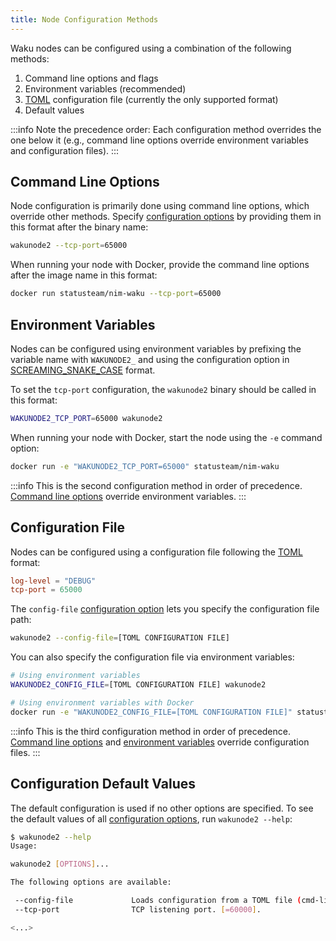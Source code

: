 ```yaml
---
title: Node Configuration Methods
---
```


Waku nodes can be configured using a combination of the following methods:

1. Command line options and flags
2. Environment variables (recommended)
3. [TOML](https://toml.io/) configuration file (currently the only supported format)
4. Default values

:::info
Note the precedence order: Each configuration method overrides the one below it (e.g., command line options override environment variables and configuration files).
:::

## Command Line Options

Node configuration is primarily done using command line options, which override other methods. Specify [configuration options](/guides/reference/node-config-options) by providing them in this format after the binary name:

```bash
wakunode2 --tcp-port=65000
```

When running your node with Docker, provide the command line options after the image name in this format:

```bash
docker run statusteam/nim-waku --tcp-port=65000
```

## Environment Variables

Nodes can be configured using environment variables by prefixing the variable name with `WAKUNODE2_` and using the configuration option in [SCREAMING_SNAKE_CASE](https://en.wiktionary.org/wiki/screaming_snake_case) format.

To set the `tcp-port` configuration, the `wakunode2` binary should be called in this format:

```bash
WAKUNODE2_TCP_PORT=65000 wakunode2
```

When running your node with Docker, start the node using the `-e` command option:

```bash
docker run -e "WAKUNODE2_TCP_PORT=65000" statusteam/nim-waku
```

:::info
This is the second configuration method in order of precedence. [Command line options](#command-line-options) override environment variables.
:::

## Configuration File

Nodes can be configured using a configuration file following the [TOML](https://toml.io/en/) format:

```toml title="TOML Config File" showLineNumbers
log-level = "DEBUG"
tcp-port = 65000
```

The `config-file` [configuration option](/guides/reference/node-config-options) lets you specify the configuration file path:

```bash
wakunode2 --config-file=[TOML CONFIGURATION FILE]
```

You can also specify the configuration file via environment variables:

```bash
# Using environment variables
WAKUNODE2_CONFIG_FILE=[TOML CONFIGURATION FILE] wakunode2

# Using environment variables with Docker
docker run -e "WAKUNODE2_CONFIG_FILE=[TOML CONFIGURATION FILE]" statusteam/nim-waku
```

:::info
This is the third configuration method in order of precedence. [Command line options](#command-line-options) and [environment variables](#environment-variables) override configuration files.
:::

## Configuration Default Values

The default configuration is used if no other options are specified. To see the default values of all [configuration options](/guides/reference/node-config-options), run `wakunode2 --help`:

```bash
$ wakunode2 --help
Usage: 

wakunode2 [OPTIONS]...

The following options are available:

 --config-file             Loads configuration from a TOML file (cmd-line parameters take precedence).
 --tcp-port                TCP listening port. [=60000].

<...>
```